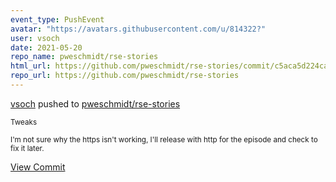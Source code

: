 ```yaml
---
event_type: PushEvent
avatar: "https://avatars.githubusercontent.com/u/814322?"
user: vsoch
date: 2021-05-20
repo_name: pweschmidt/rse-stories
html_url: https://github.com/pweschmidt/rse-stories/commit/c5aca5d224ca1aaa87723f6b4e4f62b6be0bcf4d
repo_url: https://github.com/pweschmidt/rse-stories
---
```


<a href='https://github.com/vsoch' target='_blank'>vsoch</a> pushed to <a href='https://github.com/pweschmidt/rse-stories' target='_blank'>pweschmidt/rse-stories</a>

<small>Tweaks

I'm not sure why the https isn't working, I'll release with http for the episode and check to fix it later.</small>

<a href='https://github.com/pweschmidt/rse-stories/commit/c5aca5d224ca1aaa87723f6b4e4f62b6be0bcf4d' target='_blank'>View Commit</a>